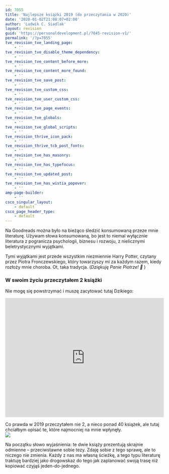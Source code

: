 ```yaml
---
id: 7055
title: 'Najlepsze książki 2019 (do przeczytania w 2020)'
date: '2020-01-02T21:08:07+02:00'
author: 'Ludwik C. Siadlak'
layout: revision
guid: 'https://personaldevelopment.pl/7045-revision-v1/'
permalink: '/?p=7055'
tve_revision_tve_landing_page:
    - ''
tve_revision_tve_disable_theme_dependency:
    - ''
tve_revision_tve_content_before_more:
    - ''
tve_revision_tve_content_more_found:
    - ''
tve_revision_tve_save_post:
    - ''
tve_revision_tve_custom_css:
    - ''
tve_revision_tve_user_custom_css:
    - ''
tve_revision_tve_page_events:
    - ''
tve_revision_tve_globals:
    - ''
tve_revision_tve_global_scripts:
    - ''
tve_revision_thrive_icon_pack:
    - ''
tve_revision_thrive_tcb_post_fonts:
    - ''
tve_revision_tve_has_masonry:
    - ''
tve_revision_tve_has_typefocus:
    - ''
tve_revision_tve_updated_post:
    - ''
tve_revision_tve_has_wistia_popover:
    - ''
amp-page-builder:
    - ''
csco_singular_layout:
    - default
csco_page_header_type:
    - default
---
```


Na Goodreads można było na bieżąco śledzić konsumowaną przeze mnie literaturę. Używam słowa konsumowaną, bo jest to niemal wyłącznie literatura z pogranicza psychologii, biznesu i rozwoju, z nielicznymi beletrystycznymi wyjątkami.

Tymi wyjątkami jest przede wszystkim niezmiennie Harry Potter, czytany przez Piotra Fronczewskiego, który towarzyszy mi za każdym razem, kiedy rozłoży mnie choroba. Ot, taka tradycja. (*Dziękuję Panie Piotrze! 🙂* )

### W swoim życiu przeczytałem 2 książki

Nie mogę się powstrzymać i muszę zacytować tutaj Dzikiego:

<div style="padding: 75% 0 0 0; position: relative;"><iframe allowfullscreen="allowfullscreen" frameborder="0" src="https://player.vimeo.com/video/382429919?title=0&byline=0&portrait=0" style="position: absolute; top: 0; left: 0; width: 100%; height: 100%;"></iframe></div><script src="https://player.vimeo.com/api/player.js"></script>

Co prawda w 2019 przeczytałem nie 2, a nieco ponad 40 książek, ale tutaj chciałbym opisać te, które najmocniej na mnie wpłynęły.  
![](https://personaldevelopment.pl/wp-content/uploads/2020/01/2019-readingchallenge.png)

Na początku słowo wyjaśnienia: te dwie książy prezentują skrajnie odmienne – przeciwstawne sobie tezy. Zdaję sobie z tego sprawę, ale to niczego nie zmienia. Każdy z nas ma własną ścieżkę, a tego typu literaturę traktuję bardziej jako drogowskaz do tego jak zaplanować swoją trasę niż kopiować czyjąś jeden-do-jednego.